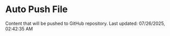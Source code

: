 # Auto Push File

Content that will be pushed to GitHub repository.
Last updated: 07/26/2025, 02:42:35 AM
